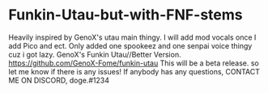 # Funkin-Utau-but-with-FNF-stems
Heavily inspired by GenoX's utau main thingy. I will add mod vocals once I add Pico and ect. Only added one spookeez and one senpai voice thingy cuz i got lazy.  GenoX's Funkin Utau//Better Version. https://github.com/GenoX-Fome/funkin-utau  This will be a beta release. so let me know if there is any issues! If anybody has any questions, CONTACT ME ON DISCORD, doge.#1234
